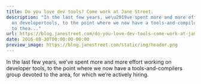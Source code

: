 ```yaml
---
title: Do you love dev tools? Come work at Jane Street.
description: "In the last few years, we\u2019ve spent more and more effort working
  on developertools, to the point where we now have a tools-and-compilers group devoted
  to thea..."
url: https://blog.janestreet.com/do-you-love-dev-tools-come-work-at-jane-street/
date: 2016-08-30T00:00:00-00:00
preview_image: https://blog.janestreet.com/static/img/header.png
---
```


<p>In the last few years, we’ve spent more and more effort working on developer
tools, to the point where we now have a tools-and-compilers group devoted to the
area, for which we’re actively hiring.</p>
